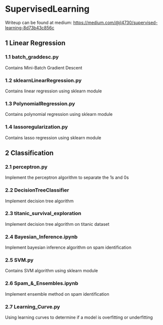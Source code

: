 # SupervisedLearning

Writeup can be found at medium: https://medium.com/@jl4730/supervised-learning-8d73b43c856c

## 1 Linear Regression
### 1.1 batch_graddesc.py
Contains Mini-Batch Gradient Descent 

### 1.2 sklearnLinearRegression.py
Contains linear regression using sklearn module

### 1.3 PolynomialRegression.py
Contains polynomial regression using sklearn module

### 1.4 lassoregularization.py
Contains lasso regression using sklearn module

## 2 Classification
### 2.1 perceptron.py
Implement the perceptron algorithm to separate the 1s and 0s

### 2.2 DecisionTreeClassifier
Implement decision tree algorithm

### 2.3 titanic_survival_exploration
Implement decision tree algorithm on titanic dataset

### 2.4 Bayesian_Inference.ipynb
Implement bayesian inference algorithm on spam identification

### 2.5 SVM.py
Contains SVM algorithm using sklearn module

### 2.6 Spam_&_Ensembles.ipynb
Implement ensemble method on spam identification

### 2.7 Learning_Curve.py
Using learning curves to determine if a model is overfitting or underfitting



